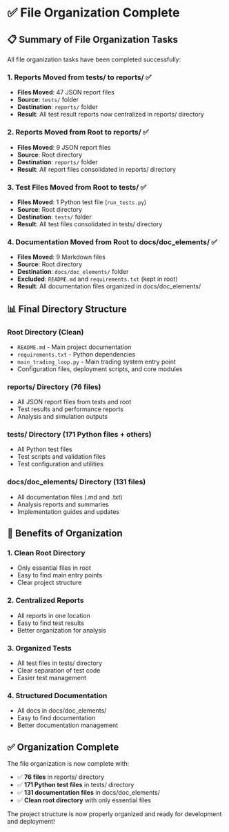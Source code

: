 # ✅ File Organization Complete

## 📋 Summary of File Organization Tasks

All file organization tasks have been completed successfully:

### **1. Reports Moved from tests/ to reports/** ✅
- **Files Moved**: 47 JSON report files
- **Source**: `tests/` folder
- **Destination**: `reports/` folder
- **Result**: All test result reports now centralized in reports/ directory

### **2. Reports Moved from Root to reports/** ✅
- **Files Moved**: 9 JSON report files
- **Source**: Root directory
- **Destination**: `reports/` folder
- **Result**: All report files consolidated in reports/ directory

### **3. Test Files Moved from Root to tests/** ✅
- **Files Moved**: 1 Python test file (`run_tests.py`)
- **Source**: Root directory
- **Destination**: `tests/` folder
- **Result**: All test files consolidated in tests/ directory

### **4. Documentation Moved from Root to docs/doc_elements/** ✅
- **Files Moved**: 9 Markdown files
- **Source**: Root directory
- **Destination**: `docs/doc_elements/` folder
- **Excluded**: `README.md` and `requirements.txt` (kept in root)
- **Result**: All documentation files organized in docs/doc_elements/

## 📊 Final Directory Structure

### **Root Directory** (Clean)
- `README.md` - Main project documentation
- `requirements.txt` - Python dependencies
- `main_trading_loop.py` - Main trading system entry point
- Configuration files, deployment scripts, and core modules

### **reports/** Directory (76 files)
- All JSON report files from tests and root
- Test results and performance reports
- Analysis and simulation outputs

### **tests/** Directory (171 Python files + others)
- All Python test files
- Test scripts and validation files
- Test configuration and utilities

### **docs/doc_elements/** Directory (131 files)
- All documentation files (.md and .txt)
- Analysis reports and summaries
- Implementation guides and updates

## 🎯 Benefits of Organization

### **1. Clean Root Directory**
- Only essential files in root
- Easy to find main entry points
- Clear project structure

### **2. Centralized Reports**
- All reports in one location
- Easy to find test results
- Better organization for analysis

### **3. Organized Tests**
- All test files in tests/ directory
- Clear separation of test code
- Easier test management

### **4. Structured Documentation**
- All docs in docs/doc_elements/
- Easy to find documentation
- Better documentation management

## ✅ Organization Complete

The file organization is now complete with:
- ✅ **76 files** in reports/ directory
- ✅ **171 Python test files** in tests/ directory  
- ✅ **131 documentation files** in docs/doc_elements/
- ✅ **Clean root directory** with only essential files

The project structure is now properly organized and ready for development and deployment!
